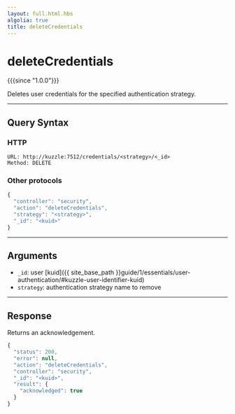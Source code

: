 ```yaml
---
layout: full.html.hbs
algolia: true
title: deleteCredentials
---
```


# deleteCredentials

{{{since "1.0.0"}}}

Deletes user credentials for the specified authentication strategy.

---

## Query Syntax

### HTTP

```http
URL: http://kuzzle:7512/credentials/<strategy>/<_id>
Method: DELETE  
```

### Other protocols

```js
{
  "controller": "security",
  "action": "deleteCredentials",
  "strategy": "<strategy>",
  "_id": "<kuid>"
}
```

---

## Arguments

* `_id`: user [kuid]({{ site_base_path }}guide/1/essentials/user-authentication/#kuzzle-user-identifier-kuid) 
* `strategy`: authentication strategy name to remove

---

## Response

Returns an acknowledgement.

```javascript
{
  "status": 200,
  "error": null,
  "action": "deleteCredentials",
  "controller": "security",
  "_id": "<kuid>",
  "result": {
    "acknowledged": true
  }
}
```
